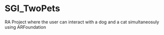 # SGI_TwoPets
RA Project where the user can interact with a dog and a cat simultaneosuly using ARFoundation
